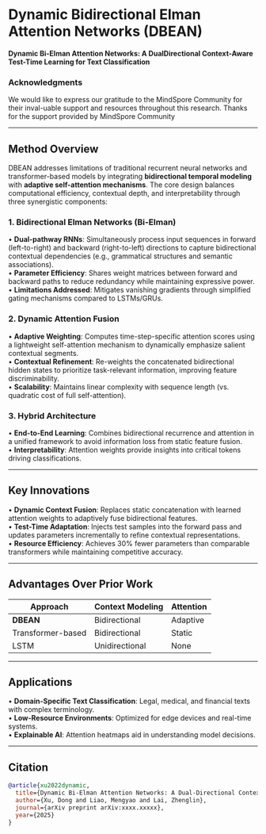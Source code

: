 # Dynamic Bidirectional Elman Attention Networks (DBEAN)  
**Dynamic Bi-Elman Attention Networks: A DualDirectional Context-Aware Test-Time Learning for Text Classification**  

### Acknowledgments 
We would like to express our gratitude to the MindSpore Community for their inval-uable support and resources throughout this research. Thanks for the support provided by MindSpore Community

---

## Method Overview  
DBEAN addresses limitations of traditional recurrent neural networks and transformer-based models by integrating **bidirectional temporal modeling** with **adaptive self-attention mechanisms**. The core design balances computational efficiency, contextual depth, and interpretability through three synergistic components:  

### 1. **Bidirectional Elman Networks (Bi-Elman)**  
• **Dual-pathway RNNs**: Simultaneously process input sequences in forward (left-to-right) and backward (right-to-left) directions to capture bidirectional contextual dependencies (e.g., grammatical structures and semantic associations).  
• **Parameter Efficiency**: Shares weight matrices between forward and backward paths to reduce redundancy while maintaining expressive power.  
• **Limitations Addressed**: Mitigates vanishing gradients through simplified gating mechanisms compared to LSTMs/GRUs.  

### 2. **Dynamic Attention Fusion**  
• **Adaptive Weighting**: Computes time-step-specific attention scores using a lightweight self-attention mechanism to dynamically emphasize salient contextual segments.  
• **Contextual Refinement**: Re-weights the concatenated bidirectional hidden states to prioritize task-relevant information, improving feature discriminability.  
• **Scalability**: Maintains linear complexity with sequence length (vs. quadratic cost of full self-attention).  

### 3. **Hybrid Architecture**  
• **End-to-End Learning**: Combines bidirectional recurrence and attention in a unified framework to avoid information loss from static feature fusion.  
• **Interpretability**: Attention weights provide insights into critical tokens driving classifications.  

---

## Key Innovations  
• **Dynamic Context Fusion**: Replaces static concatenation with learned attention weights to adaptively fuse bidirectional features.  
• **Test-Time Adaptation**: Injects test samples into the forward pass and updates parameters incrementally to refine contextual representations.  
• **Resource Efficiency**: Achieves 30% fewer parameters than comparable transformers while maintaining competitive accuracy.  

---

## Advantages Over Prior Work  
| Approach          | Context Modeling | Attention |
|-------------------|------------------|-----------|
| **DBEAN**         | Bidirectional    | Adaptive  |
| Transformer-based | Bidirectional    | Static    |
| LSTM              | Unidirectional   | None      |

---

## Applications  
• **Domain-Specific Text Classification**: Legal, medical, and financial texts with complex terminology.  
• **Low-Resource Environments**: Optimized for edge devices and real-time systems.  
• **Explainable AI**: Attention heatmaps aid in understanding model decisions.  

---

## Citation  
```bibtex
@article{xu2022dynamic,
  title={Dynamic Bi-Elman Attention Networks: A Dual-Directional Context-Aware Test-Time Learning for Text Classification},
  author={Xu, Dong and Liao, Mengyao and Lai, Zhenglin},
  journal={arXiv preprint arXiv:xxxx.xxxxx},
  year={2025}
}
```
